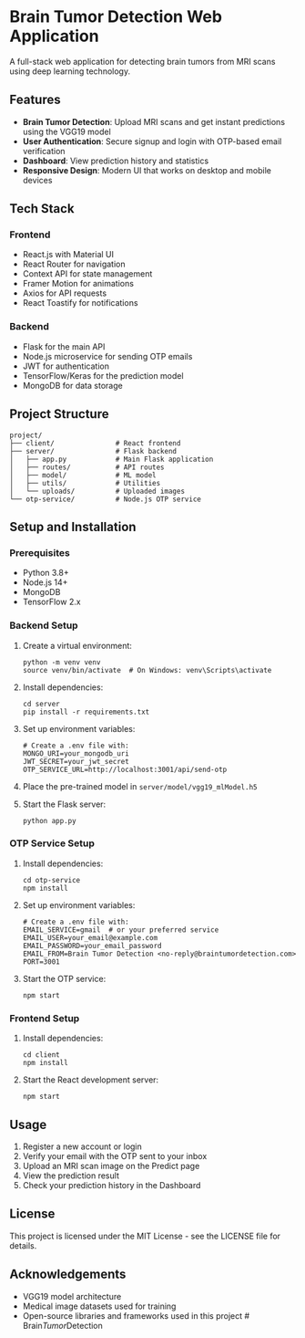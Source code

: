 # Brain Tumor Detection Web Application

A full-stack web application for detecting brain tumors from MRI scans using deep learning technology.

## Features

- **Brain Tumor Detection**: Upload MRI scans and get instant predictions using the VGG19 model
- **User Authentication**: Secure signup and login with OTP-based email verification
- **Dashboard**: View prediction history and statistics
- **Responsive Design**: Modern UI that works on desktop and mobile devices

## Tech Stack

### Frontend
- React.js with Material UI
- React Router for navigation
- Context API for state management
- Framer Motion for animations
- Axios for API requests
- React Toastify for notifications

### Backend
- Flask for the main API
- Node.js microservice for sending OTP emails
- JWT for authentication
- TensorFlow/Keras for the prediction model
- MongoDB for data storage

## Project Structure

```
project/
├── client/               # React frontend
├── server/               # Flask backend
│   ├── app.py            # Main Flask application
│   ├── routes/           # API routes
│   ├── model/            # ML model
│   ├── utils/            # Utilities
│   └── uploads/          # Uploaded images
└── otp-service/          # Node.js OTP service
```

## Setup and Installation

### Prerequisites
- Python 3.8+
- Node.js 14+
- MongoDB
- TensorFlow 2.x

### Backend Setup
1. Create a virtual environment:
   ```
   python -m venv venv
   source venv/bin/activate  # On Windows: venv\Scripts\activate
   ```

2. Install dependencies:
   ```
   cd server
   pip install -r requirements.txt
   ```

3. Set up environment variables:
   ```
   # Create a .env file with:
   MONGO_URI=your_mongodb_uri
   JWT_SECRET=your_jwt_secret
   OTP_SERVICE_URL=http://localhost:3001/api/send-otp
   ```

4. Place the pre-trained model in `server/model/vgg19_mlModel.h5`

5. Start the Flask server:
   ```
   python app.py
   ```

### OTP Service Setup
1. Install dependencies:
   ```
   cd otp-service
   npm install
   ```

2. Set up environment variables:
   ```
   # Create a .env file with:
   EMAIL_SERVICE=gmail  # or your preferred service
   EMAIL_USER=your_email@example.com
   EMAIL_PASSWORD=your_email_password
   EMAIL_FROM=Brain Tumor Detection <no-reply@braintumordetection.com>
   PORT=3001
   ```

3. Start the OTP service:
   ```
   npm start
   ```

### Frontend Setup
1. Install dependencies:
   ```
   cd client
   npm install
   ```

2. Start the React development server:
   ```
   npm start
   ```

## Usage

1. Register a new account or login
2. Verify your email with the OTP sent to your inbox
3. Upload an MRI scan image on the Predict page
4. View the prediction result
5. Check your prediction history in the Dashboard

## License

This project is licensed under the MIT License - see the LICENSE file for details.

## Acknowledgements

- VGG19 model architecture 
- Medical image datasets used for training
- Open-source libraries and frameworks used in this project #   B r a i n _ T u m o r _ D e t e c t i o n 
 
 
